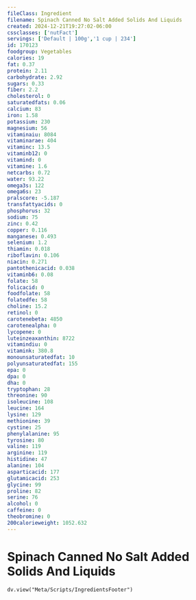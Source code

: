 ```yaml
---
fileClass: Ingredient
filename: Spinach Canned No Salt Added Solids And Liquids
created: 2024-12-21T19:27:02-06:00
cssclasses: ['nutFact']
servings: ['Default | 100g','1 cup | 234']
id: 170123
foodgroup: Vegetables
calories: 19
fat: 0.37
protein: 2.11
carbohydrate: 2.92
sugars: 0.33
fiber: 2.2
cholesterol: 0
saturatedfats: 0.06
calcium: 83
iron: 1.58
potassium: 230
magnesium: 56
vitaminaiu: 8084
vitaminarae: 404
vitaminc: 13.5
vitaminb12: 0
vitamind: 0
vitamine: 1.6
netcarbs: 0.72
water: 93.22
omega3s: 122
omega6s: 23
pralscore: -5.187
transfattyacids: 0
phosphorus: 32
sodium: 75
zinc: 0.42
copper: 0.116
manganese: 0.493
selenium: 1.2
thiamin: 0.018
riboflavin: 0.106
niacin: 0.271
pantothenicacid: 0.038
vitaminb6: 0.08
folate: 58
folicacid: 0
foodfolate: 58
folatedfe: 58
choline: 15.2
retinol: 0
carotenebeta: 4850
carotenealpha: 0
lycopene: 0
luteinzeaxanthin: 8722
vitamindiu: 0
vitamink: 380.8
monounsaturatedfat: 10
polyunsaturatedfat: 155
epa: 0
dpa: 0
dha: 0
tryptophan: 28
threonine: 90
isoleucine: 108
leucine: 164
lysine: 129
methionine: 39
cystine: 25
phenylalanine: 95
tyrosine: 80
valine: 119
arginine: 119
histidine: 47
alanine: 104
asparticacid: 177
glutamicacid: 253
glycine: 99
proline: 82
serine: 76
alcohol: 0
caffeine: 0
theobromine: 0
200calorieweight: 1052.632
---
```


# Spinach Canned No Salt Added Solids And Liquids

```dataviewjs
dv.view("Meta/Scripts/IngredientsFooter")
```